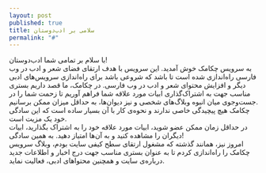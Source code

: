 ```yaml
---
layout: post
published: true
title: سلامی بر ادب‌دوستان
permalink: "#"
---
```

با سلام بر تمامی شما ادب‌دوستان!
<br>
به سرویس  چکامک خوش‌ آمدید. این سرویس با هدف ارتقای فضای شعر و ادب در وب فارسی راه‌اندازی شده است تا باشد که شروعی باشد برای راه‌اندازی سرویس‌های ادبی دیگر و افزایش محتوای شعر و ادب در وب فارسی. در چکامک، ما قصد داریم بستری مناسب جهت به اشتراک‌گذاری ابیات مورد علاقه شما فراهم آوریم تا زحمت شما را در جست‌وجوی میان انبوه وبلاگ‌های شخصی و نیز دیوان‌ها، به حداقل میزان ممکن برسانیم.
<br>
چکامک هیچ پیچیدگی خاصی ندارند و نحوه‌ی کار با آن بسیار ساده است که این سادگی خود یک مزیت است.
<br>
در حداقل زمان ممکن عضو شوید، ابیات مورد علاقه خود را به اشتراک بگذارید، ابیات دیگران را مشاهده کنید و به آن‌ها امتیاز دهید. به همین سادگی!
<br>
امروز نیز، همانند گذشته که مشغول ارتقای سطح کیفی سایت بودم، وبلاگ سرویس چکامک را راه‌اندازی کردم تا به عنوان بستری مناسب جهت درج اخبار و اطلاعات جدید درباره‌ی سایت و همچنین محتواهای ادبی، فعالیت نماید.
